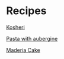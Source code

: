 # Recipes

[Kosheri](./kosheri.md)

[Pasta with aubergine](./AuberginePasta.md)

[Maderia Cake](./MaderiaCake.md)
